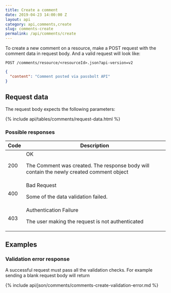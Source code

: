 ```yaml
---
title: Create a comment
date: 2019-04-23 14:00:00 Z
layout: api
category: api,comments,create
slug: comments-create
permalink: /api/comments/create
---
```


To create a new comment on a resource, make a POST request with the comment data in request body. 
And a valid request will look like:

```
POST /comments/resource/<resourceId>.json?api-version=v2
```
```json
{
  "content": "Comment posted via passbolt API"
}
```

## Request data

The request body expects the following parameters:

{% include api/tables/comments/request-data.html %}

### Possible responses

<table class="table-parameters">
<thead>
  <tr>
   <th>Code
   </th>
   <th>Description
   </th>
  </tr>
</thead>
<tbody>
  <tr>
   <td>200
   </td>
   <td>OK<br/>

The Comment was created. The response body will contain the newly created comment object
   </td>
  </tr>
  <tr>
   <td>400
   </td>
   <td>Bad Request<br/>

Some of the data validation failed.
   </td>
  </tr>
  <tr>
   <td>403
   </td>
   <td>Authentication Failure<br/>

The user making the request is not authenticated
   </td>
  </tr>
</tbody>
</table>

## Examples

### Validation error response

A successful request must pass all the validation checks. For example sending a blank request body will return

{% include api/json/comments/comments-create-validation-error.md %}

